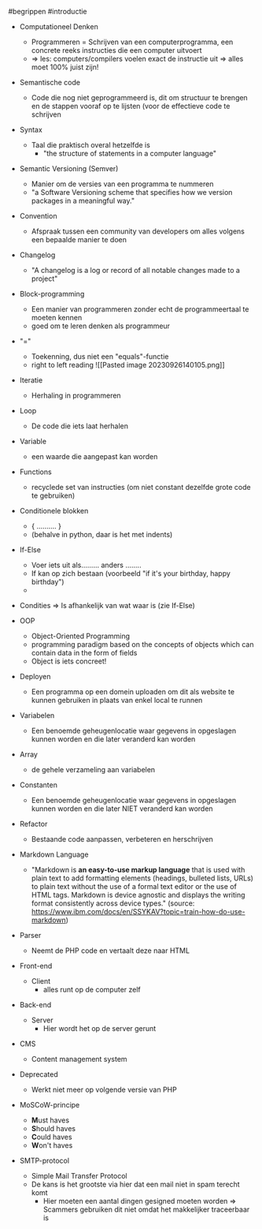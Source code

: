 #begrippen #introductie 
- Computationeel Denken
	- Programmeren = Schrijven van een computerprogramma, een concrete reeks instructies die een computer uitvoert
	- => les: computers/compilers voelen exact de instructie uit => alles moet 100% juist zijn!

- Semantische code
	- Code die nog niet geprogrammeerd is, dit om structuur te brengen en de stappen vooraf op te lijsten (voor de effectieve code te schrijven

- Syntax
	- Taal die praktisch overal hetzelfde is
		- "the structure of statements in a computer language"

- Semantic Versioning (Semver)
	- Manier om de versies van een programma te nummeren
	- "a Software Versioning scheme that specifies how we version packages in a meaningful way."
- Convention
	- Afspraak tussen een community van developers om alles volgens een bepaalde manier te doen
- Changelog
	- "A changelog is a log or record of all notable changes made to a project"

- Block-programming
	- Een manier van programmeren zonder echt de programmeertaal te moeten kennen
	- goed om te leren denken als programmeur

- "="
	- Toekenning, dus niet een "equals"-functie
	- right to left reading 
![[Pasted image 20230926140105.png]]

- Iteratie
	- Herhaling in programmeren

- Loop
	- De code die iets laat herhalen

- Variable
	- een waarde die aangepast kan worden

- Functions
	- recyclede set van instructies (om niet constant dezelfde grote code te gebruiken)

- Conditionele blokken
	- { .......... }
	- (behalve in python, daar is het met indents)
- If-Else
	- Voer iets uit als......... anders ........
	- If kan op zich bestaan (voorbeeld "if it's your birthday, happy birthday")
	- 
- Condities => Is afhankelijk van wat waar is (zie If-Else)
  
- OOP
	- Object-Oriented Programming
	- programming paradigm based on the concepts of objects which can contain data in the form of fields
	- Object is iets concreet!

- Deployen
	- Een programma op een domein uploaden om dit als website te kunnen gebruiken in plaats van enkel local te runnen

- Variabelen
	- Een benoemde geheugenlocatie waar gegevens in opgeslagen kunnen worden en die later veranderd kan worden
- Array 
	- de gehele verzameling aan variabelen

- Constanten
	- Een benoemde geheugenlocatie waar gegevens in opgeslagen kunnen worden en die later NIET veranderd kan worden

- Refactor
	- Bestaande code aanpassen, verbeteren en herschrijven

- Markdown Language
	- "Markdown is **an easy-to-use markup language** that is used with plain text to add formatting elements (headings, bulleted lists, URLs) to plain text without the use of a formal text editor or the use of HTML tags. Markdown is device agnostic and displays the writing format consistently across device types." (source: https://www.ibm.com/docs/en/SSYKAV?topic=train-how-do-use-markdown)

- Parser
	- Neemt de PHP code en vertaalt deze naar HTML

- Front-end
	- Client
		- alles runt op de computer zelf
- Back-end
	- Server
		- Hier wordt het op de server gerunt

- CMS
	- Content management system

- Deprecated
	- Werkt niet meer op volgende versie van PHP

- MoSCoW-principe
	- **M**ust haves
	- **S**hould haves
	- **C**ould haves
	- **W**on't haves

- SMTP-protocol
	- Simple Mail Transfer Protocol
	- De kans is het grootste via hier dat een mail niet in spam terecht komt
		- Hier moeten een aantal dingen gesigned moeten worden => Scammers gebruiken dit niet omdat het makkelijker traceerbaar is